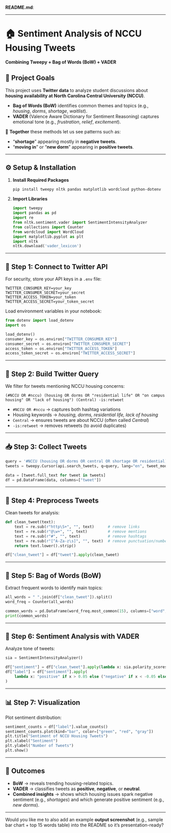 **README.md**:

---

# 🏠 Sentiment Analysis of NCCU Housing Tweets

**Combining Tweepy + Bag of Words (BoW) + VADER**

## 📌 Project Goals

This project uses **Twitter data** to analyze student discussions about **housing availability at North Carolina Central University (NCCU)**.

* **Bag of Words (BoW)** identifies common themes and topics (e.g., *housing*, *dorms*, *shortage*, *waitlist*).
* **VADER** (Valence Aware Dictionary for Sentiment Reasoning) captures emotional tone (e.g., *frustration*, *relief*, *excitement*).

🔑 **Together** these methods let us see patterns such as:

* “**shortage**” appearing mostly in **negative tweets**.
* “**moving in**” or “**new dorm**” appearing in **positive tweets**.

---

## ⚙️ Setup & Installation

1. **Install Required Packages**

   ```bash
   pip install tweepy nltk pandas matplotlib wordcloud python-dotenv
   ```

2. **Import Libraries**

   ```python
   import tweepy
   import pandas as pd
   import re
   from nltk.sentiment.vader import SentimentIntensityAnalyzer
   from collections import Counter
   from wordcloud import WordCloud
   import matplotlib.pyplot as plt
   import nltk
   nltk.download('vader_lexicon')
   ```

---

## 🔐 Step 1: Connect to Twitter API

For security, store your API keys in a `.env` file:

```
TWITTER_CONSUMER_KEY=your_key
TWITTER_CONSUMER_SECRET=your_secret
TWITTER_ACCESS_TOKEN=your_token
TWITTER_ACCESS_SECRET=your_token_secret
```

Load environment variables in your notebook:

```python
from dotenv import load_dotenv
import os

load_dotenv()
consumer_key = os.environ["TWITTER_CONSUMER_KEY"]
consumer_secret = os.environ["TWITTER_CONSUMER_SECRET"]
access_token = os.environ["TWITTER_ACCESS_TOKEN"]
access_token_secret = os.environ["TWITTER_ACCESS_SECRET"]
```

---

## 🔎 Step 2: Build Twitter Query

We filter for tweets mentioning NCCU housing concerns:

```text
(#NCCU OR #nccu) (housing OR dorms OR "residential life" OR "on campus housing" OR "lack of housing") (Central) -is:retweet
```

* `#NCCU OR #nccu` → captures both hashtag variations
* Housing keywords → *housing, dorms, residential life, lack of housing*
* `Central` → ensures tweets are about NCCU (often called *Central*)
* `-is:retweet` → removes retweets (to avoid duplicates)

---

## 📥 Step 3: Collect Tweets

```python
query = '#NCCU (housing OR dorms OR central OR shortage OR residential) -is:retweet'
tweets = tweepy.Cursor(api.search_tweets, q=query, lang="en", tweet_mode="extended").items(200)

data = [tweet.full_text for tweet in tweets]
df = pd.DataFrame(data, columns=["tweet"])
```

---

## 🧹 Step 4: Preprocess Tweets

Clean tweets for analysis:

```python
def clean_tweet(text):
    text = re.sub(r"http\S+", "", text)      # remove links
    text = re.sub(r"@\w+", "", text)         # remove mentions
    text = re.sub(r"#", "", text)            # remove hashtags
    text = re.sub(r"[^A-Za-z\s]", "", text)  # remove punctuation/numbers
    return text.lower().strip()

df["clean_tweet"] = df["tweet"].apply(clean_tweet)
```

---

## 📝 Step 5: Bag of Words (BoW)

Extract frequent words to identify main topics:

```python
all_words = " ".join(df["clean_tweet"]).split()
word_freq = Counter(all_words)

common_words = pd.DataFrame(word_freq.most_common(15), columns=["word", "count"])
print(common_words)
```

---

## 💬 Step 6: Sentiment Analysis with VADER

Analyze tone of tweets:

```python
sia = SentimentIntensityAnalyzer()

df["sentiment"] = df["clean_tweet"].apply(lambda x: sia.polarity_scores(x)["compound"])
df["label"] = df["sentiment"].apply(
    lambda x: "positive" if x > 0.05 else ("negative" if x < -0.05 else "neutral")
)
```

---

## 📊 Step 7: Visualization

Plot sentiment distribution:

```python
sentiment_counts = df["label"].value_counts()
sentiment_counts.plot(kind="bar", color=["green", "red", "gray"])
plt.title("Sentiment of NCCU Housing Tweets")
plt.xlabel("Sentiment")
plt.ylabel("Number of Tweets")
plt.show()
```

---

## 🚀 Outcomes

* **BoW** → reveals trending housing-related topics.
* **VADER** → classifies tweets as **positive**, **negative**, or **neutral**.
* **Combined insights** → shows which housing issues spark negative sentiment (e.g., *shortages*) and which generate positive sentiment (e.g., *new dorms*).

---

Would you like me to also add an example **output screenshot** (e.g., sample bar chart + top 15 words table) into the README so it’s presentation-ready?
